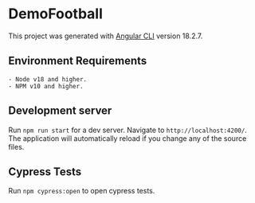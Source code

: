 # DemoFootball

This project was generated with [Angular CLI](https://github.com/angular/angular-cli) version 18.2.7.

## Environment Requirements

    - Node v18 and higher.
    - NPM v10 and higher.

## Development server

Run `npm run start` for a dev server. Navigate to `http://localhost:4200/`. The application will automatically reload if you change any of the source files.

## Cypress Tests

Run `npm cypress:open` to open cypress tests.
